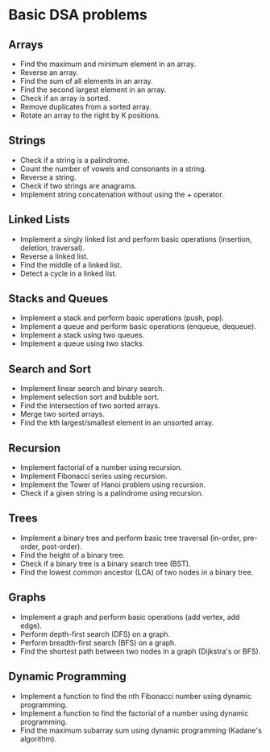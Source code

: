 # Basic DSA problems

## Arrays

- Find the maximum and minimum element in an array.
- Reverse an array.
- Find the sum of all elements in an array.
- Find the second largest element in an array.
- Check if an array is sorted.
- Remove duplicates from a sorted array.
- Rotate an array to the right by K positions.

## Strings

- Check if a string is a palindrome.
- Count the number of vowels and consonants in a string.
- Reverse a string.
- Check if two strings are anagrams.
- Implement string concatenation without using the + operator.

## Linked Lists

- Implement a singly linked list and perform basic operations (insertion, deletion, traversal).
- Reverse a linked list.
- Find the middle of a linked list.
- Detect a cycle in a linked list.

## Stacks and Queues

- Implement a stack and perform basic operations (push, pop).
- Implement a queue and perform basic operations (enqueue, dequeue).
- Implement a stack using two queues.
- Implement a queue using two stacks.

##  Search and Sort

- Implement linear search and binary search.
- Implement selection sort and bubble sort.
- Find the intersection of two sorted arrays.
- Merge two sorted arrays.
- Find the kth largest/smallest element in an unsorted array.

## Recursion

- Implement factorial of a number using recursion.
- Implement Fibonacci series using recursion.
- Implement the Tower of Hanoi problem using recursion.
- Check if a given string is a palindrome using recursion.

## Trees

- Implement a binary tree and perform basic tree traversal (in-order, pre-order, post-order).
- Find the height of a binary tree.
- Check if a binary tree is a binary search tree (BST).
- Find the lowest common ancestor (LCA) of two nodes in a binary tree.

## Graphs

- Implement a graph and perform basic operations (add vertex, add edge).
- Perform depth-first search (DFS) on a graph.
- Perform breadth-first search (BFS) on a graph.
- Find the shortest path between two nodes in a graph (Dijkstra's or BFS).

## Dynamic Programming

- Implement a function to find the nth Fibonacci number using dynamic programming.
- Implement a function to find the factorial of a number using dynamic programming.
- Find the maximum subarray sum using dynamic programming (Kadane's algorithm).
